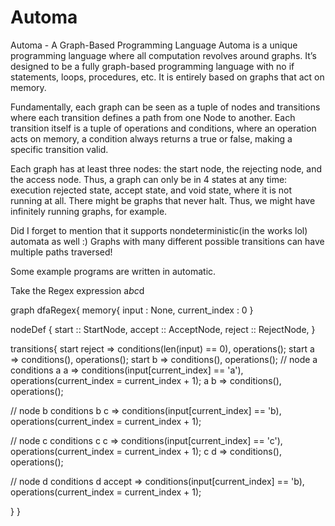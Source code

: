 # Automa
Automa - A Graph-Based Programming Language
Automa is a unique programming language where all computation revolves around graphs. It’s designed to be a fully graph-based programming language with no if statements, loops, procedures, etc. It is entirely based on graphs that act on memory. 

Fundamentally, each graph can be seen as a tuple of nodes and transitions where each transition defines a path from one Node to another. Each transition itself is a tuple of 
operations and conditions, where an operation acts on memory, a condition always returns a true or false, making a specific transition valid. 

Each graph has at least three nodes: the start node, the rejecting node, and the access node. Thus, a graph can only be in 4 states at any time: execution rejected state, accept state, and void state, where it is not running at all. There might be graphs that never halt. Thus, we might have infinitely running graphs, for example. 

Did I forget to mention that it supports nondeterministic(in the works lol) automata as well :) Graphs with many different possible transitions can have multiple paths traversed!


Some example programs are written in automatic.

Take the Regex expression a*bc*d 

graph dfaRegex{
  memory{
      input : None,
      current_index : 0
      }

  nodeDef {
  start :: StartNode,
  accept :: AcceptNode,
  reject :: RejectNode,
  }

  transitions{
  start reject => conditions(len(input) == 0), operations();
  start a => conditions(), operations();
  start b => conditions(), operations();
  // node a conditions
  a a => conditions(input[current_index] == 'a'), operations(current_index = current_index + 1);
  a b => conditions(), operations();

  // node b conditions 
  b c => conditions(input[current_index] == 'b), operations(current_index = current_index + 1);

  // node c conditions
  c c => conditions(input[current_index] == 'c'), operations(current_index = current_index + 1);
  c d => conditions(), operations();

  // node d conditions
  d accept => conditions(input[current_index] == 'b), operations(current_index = current_index + 1);

  }
}






